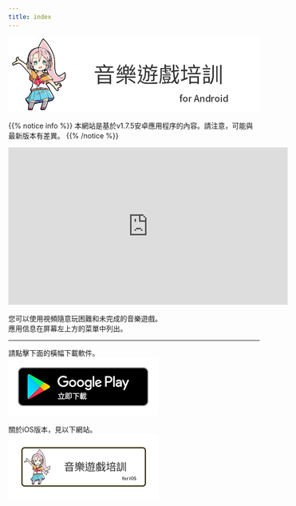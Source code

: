 ```yaml
---
title: index
---
```


![top banner](top_banner.zh-tw.png)

{{% notice info %}}
本網站是基於v1.7.5安卓應用程序的內容。請注意，可能與最新版本有差異。
{{% /notice %}}

<iframe width="560" height="315" src="https://www.youtube.com/embed/ZMGclC7V40c?si=gxhJRBasG6P_H5Z-" title="YouTube video player" frameborder="0" allow="accelerometer; autoplay; clipboard-write; encrypted-media; gyroscope; picture-in-picture; web-share" allowfullscreen></iframe>

您可以使用視頻隨意玩困難和未完成的音樂遊戲。<br>應用信息在屏幕左上方的菜單中列出。

-------

請點擊下面的橫幅下載軟件。<br>
[![Google Play link](img_google-play-badge.zh-tw.png#imgleft)](https://play.google.com/store/apps/details?id=jp.hyoromo.VideoSwing)
<div class="clear clear_box"></div>

關於iOS版本，見以下網站。<br>
[![Site link](img_banner_ios.zh-tw.png#imgleft)](https://hyoromo.github.io/sound-game-training/zh-tw/)
<div class="clear clear_box"></div>